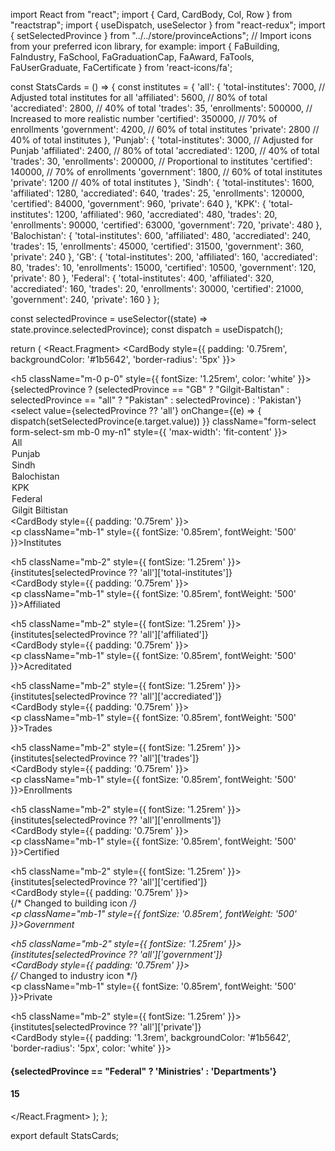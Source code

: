 import React from "react";
import { Card, CardBody, Col, Row } from "reactstrap";
import { useDispatch, useSelector } from "react-redux";
import { setSelectedProvince } from "../../store/provinceActions";
// Import icons from your preferred icon library, for example:
import { FaBuilding, FaIndustry, FaSchool, FaGraduationCap, FaAward, FaTools, FaUserGraduate, FaCertificate } from 'react-icons/fa';

const StatsCards = () => {
  const institutes = {
    'all': {
      'total-institutes': 7000,  // Adjusted total institutes for all
      'affiliated': 5600,        // 80% of total
      'accrediated': 2800,      // 40% of total
      'trades': 35,
      'enrollments': 500000,    // Increased to more realistic number
      'certified': 350000,      // 70% of enrollments
      'government': 4200,       // 60% of total institutes
      'private': 2800          // 40% of total institutes
    },
    'Punjab': {
      'total-institutes': 3000,  // Adjusted for Punjab
      'affiliated': 2400,        // 80% of total
      'accrediated': 1200,      // 40% of total
      'trades': 30,
      'enrollments': 200000,    // Proportional to institutes
      'certified': 140000,      // 70% of enrollments
      'government': 1800,       // 60% of total institutes
      'private': 1200          // 40% of total institutes
    },
    'Sindh': {
      'total-institutes': 1600,
      'affiliated': 1280,
      'accrediated': 640,
      'trades': 25,
      'enrollments': 120000,
      'certified': 84000,
      'government': 960,
      'private': 640
    },
    'KPK': {
      'total-institutes': 1200,
      'affiliated': 960,
      'accrediated': 480,
      'trades': 20,
      'enrollments': 90000,
      'certified': 63000,
      'government': 720,
      'private': 480
    },
    'Balochistan': {
      'total-institutes': 600,
      'affiliated': 480,
      'accrediated': 240,
      'trades': 15,
      'enrollments': 45000,
      'certified': 31500,
      'government': 360,
      'private': 240
    },
    'GB': {
      'total-institutes': 200,
      'affiliated': 160,
      'accrediated': 80,
      'trades': 10,
      'enrollments': 15000,
      'certified': 10500,
      'government': 120,
      'private': 80
    },
    'Federal': {
      'total-institutes': 400,
      'affiliated': 320,
      'accrediated': 160,
      'trades': 20,
      'enrollments': 30000,
      'certified': 21000,
      'government': 240,
      'private': 160
    }
  };

  const selectedProvince = useSelector((state) => state.province.selectedProvince);
  const dispatch = useDispatch();

  return (
    <React.Fragment>
      <Row>
        <Col xs="12">
          <Card className="stats-header">
            <CardBody style={{ padding: '0.75rem', backgroundColor: '#1b5642', 'border-radius': '5px' }}>
              <div className="d-flex justify-content-between text-white align-items-center">
                <h5 className="m-0 p-0" style={{ fontSize: '1.25rem', color: 'white' }}>{selectedProvince ? (selectedProvince == "GB" ? "Gilgit-Baltistan" : selectedProvince == "all" ? "Pakistan" : selectedProvince) : 'Pakistan'}</h5>
                <select value={selectedProvince ?? 'all'} onChange={(e) => {
                  dispatch(setSelectedProvince(e.target.value))
                }} className="form-select form-select-sm mb-0 my-n1" style={{ 'max-width': 'fit-content' }}>
                  <option value="all">All</option>
                  <option value="Punjab">Punjab</option>
                  <option value="Sindh">Sindh</option>
                  <option value="Balochistan">Balochistan</option>
                  <option value="KPK">KPK</option>
                  <option value="Federal">Federal</option>
                  <option value="GB">Gilgit Biltistan</option>
                </select>
              </div>
            </CardBody>
          </Card>
        </Col>
      </Row>
      <Row>
        <Col xs="6">
          <Card>
            <CardBody style={{ padding: '0.75rem' }}>
              <div className="d-flex">
                <div className="flex-shrink-0 me-2 align-self-center">
                  <FaSchool size={32} color="#1b5642" />
                </div>
                <div className="flex-grow-1 overflow-hidden">
                  <p className="mb-1" style={{ fontSize: '0.85rem', fontWeight: '500' }}>Institutes</p>
                  <h5 className="mb-2" style={{ fontSize: '1.25rem' }}>{institutes[selectedProvince ?? 'all']['total-institutes']}</h5>
                </div>
              </div>
            </CardBody>
          </Card>
        </Col>
        <Col xs="6">
          <Card>
            <CardBody style={{ padding: '0.75rem' }}>
              <div className="d-flex">
                <div className="flex-shrink-0 me-2 align-self-center">
                  <FaGraduationCap size={32} color="#1b5642" />
                </div>
                <div className="flex-grow-1 overflow-hidden">
                  <p className="mb-1" style={{ fontSize: '0.85rem', fontWeight: '500' }}>Affiliated</p>
                  <h5 className="mb-2" style={{ fontSize: '1.25rem' }}>{institutes[selectedProvince ?? 'all']['affiliated']}</h5>
                </div>
              </div>
            </CardBody>
          </Card>
        </Col>
        <Col xs="6">
          <Card>
            <CardBody style={{ padding: '0.75rem' }}>
              <div className="d-flex">
                <div className="flex-shrink-0 me-2 align-self-center">
                  <FaAward size={32} color="#1b5642" />
                </div>
                <div className="flex-grow-1 overflow-hidden">
                  <p className="mb-1" style={{ fontSize: '0.85rem', fontWeight: '500' }}>Acreditated</p>
                  <h5 className="mb-2" style={{ fontSize: '1.25rem' }}>{institutes[selectedProvince ?? 'all']['accrediated']}</h5>
                </div>
              </div>
            </CardBody>
          </Card>
        </Col>
        <Col xs="6">
          <Card>
            <CardBody style={{ padding: '0.75rem' }}>
              <div className="d-flex">
                <div className="flex-shrink-0 me-2 align-self-center">
                  <FaTools size={32} color="#1b5642" />
                </div>
                <div className="flex-grow-1 overflow-hidden">
                  <p className="mb-1" style={{ fontSize: '0.85rem', fontWeight: '500' }}>Trades</p>
                  <h5 className="mb-2" style={{ fontSize: '1.25rem' }}>{institutes[selectedProvince ?? 'all']['trades']}</h5>
                </div>
              </div>
            </CardBody>
          </Card>
        </Col>
        <Col xs="6">
          <Card>
            <CardBody style={{ padding: '0.75rem' }}>
              <div className="d-flex">
                <div className="flex-shrink-0 me-2 align-self-center">
                  <FaUserGraduate size={32} color="#1b5642" />
                </div>
                <div className="flex-grow-1 overflow-hidden">
                  <p className="mb-1" style={{ fontSize: '0.85rem', fontWeight: '500' }}>Enrollments</p>
                  <h5 className="mb-2" style={{ fontSize: '1.25rem' }}>{institutes[selectedProvince ?? 'all']['enrollments']}</h5>
                </div>
              </div>
            </CardBody>
          </Card>
        </Col>
        <Col xs="6">
          <Card>
            <CardBody style={{ padding: '0.75rem' }}>
              <div className="d-flex">
                <div className="flex-shrink-0 me-2 align-self-center">
                  <FaCertificate size={32} color="#1b5642" />
                </div>
                <div className="flex-grow-1 overflow-hidden">
                  <p className="mb-1" style={{ fontSize: '0.85rem', fontWeight: '500' }}>Certified</p>
                  <h5 className="mb-2" style={{ fontSize: '1.25rem' }}>{institutes[selectedProvince ?? 'all']['certified']}</h5>
                </div>
              </div>
            </CardBody>
          </Card>
        </Col>
        <Col xs="6">
          <Card>
            <CardBody style={{ padding: '0.75rem' }}>
              <div className="d-flex">
                <div className="flex-shrink-0 me-2 align-self-center">
                  <FaBuilding size={32} color="#1b5642" /> {/* Changed to building icon */}
                </div>
                <div className="flex-grow-1 overflow-hidden">
                  <p className="mb-1" style={{ fontSize: '0.85rem', fontWeight: '500' }}>Government</p>
                  <h5 className="mb-2" style={{ fontSize: '1.25rem' }}>{institutes[selectedProvince ?? 'all']['government']}</h5>
                </div>
              </div>
            </CardBody>
          </Card>
        </Col>
        <Col xs="6">
          <Card>
            <CardBody style={{ padding: '0.75rem' }}>
              <div className="d-flex">
                <div className="flex-shrink-0 me-2 align-self-center">
                  <FaIndustry size={32} color="#1b5642" /> {/* Changed to industry icon */}
                </div>
                <div className="flex-grow-1 overflow-hidden">
                  <p className="mb-1" style={{ fontSize: '0.85rem', fontWeight: '500' }}>Private</p>
                  <h5 className="mb-2" style={{ fontSize: '1.25rem' }}>{institutes[selectedProvince ?? 'all']['private']}</h5>
                </div>
              </div>
            </CardBody>
          </Card>
        </Col>
        <Col xs="12">
          <Card>
            <CardBody style={{ padding: '1.3rem', backgroundColor: '#1b5642', 'border-radius': '5px', color: 'white' }}>
              <div className="d-flex justify-content-between align-items-center">
                <div className="d-flex align-items-center">
                  <FaBuilding size={24} color="white" className="me-2" />
                  <h4 className="mb-0 text-white">{selectedProvince == "Federal" ? 'Ministries' : 'Departments'}</h4>
                </div>
                <h4 className="mb-0 text-white">15</h4>
              </div>
            </CardBody>
          </Card>
        </Col>
      </Row>
    </React.Fragment>
  );
};

export default StatsCards;